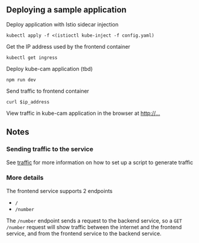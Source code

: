 ## Deploying a sample application

Deploy application with Istio sidecar injection

```
kubectl apply -f <(istioctl kube-inject -f config.yaml)
```

Get the IP address used by the frontend container

```
kubectl get ingress
```

Deploy kube-cam application  (tbd)

```
npm run dev
```

Send traffic to frontend container

```
curl $ip_address
```

View traffic in kube-cam application in the browser at [http://...](http://...)

## Notes

### Sending traffic to the service
See [traffic](traffic) for more information on how to set up a script to generate traffic

### More details
The frontend service supports 2 endpoints

* `/`
* `/number`

The `/number` endpoint sends a request to the backend service, so a `GET /number`
request will show traffic between the internet and the frontend service, and from the
frontend service to the backend service.
